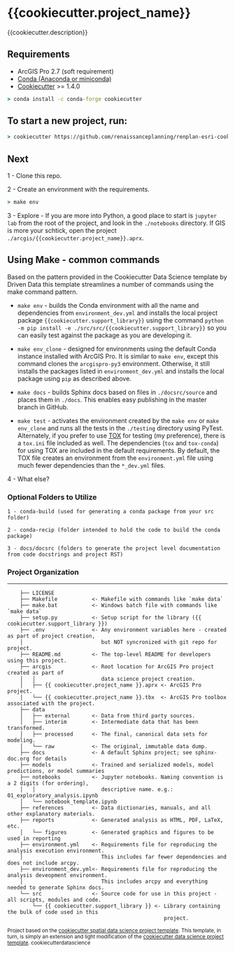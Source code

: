 # {{cookiecutter.project_name}}

{{cookiecutter.description}}

## Requirements

 * ArcGIS Pro 2.7 (soft requirement)
 * [Conda (Anaconda or miniconda)](https://docs.conda.io/projects/conda/en/latest/user-guide/install/windows.html)
 * [Cookiecutter](http://cookiecutter.readthedocs.org/en/latest/installation.html) >= 1.4.0

``` cmd
> conda install -c conda-forge cookiecutter
```

## To start a new project, run:

``` cmd
> cookiecutter https://github.com/renaissanceplanning/renplan-esri-cookiecutter
```

## Next

1 - Clone this repo.

2 - Create an environment with the requirements.
    
``` cmd
> make env
```

3 - Explore - If you are more into Python, a good place to start is `jupyter lab` from the root of the project, and 
look in the `./notebooks` directory. If GIS is more your schtick, open the project `./arcgis/{{cookiecutter.project_name}}.aprx`.

## Using Make - common commands

Based on the pattern provided in the Cookiecutter Data Science template by Driven Data this template streamlines a 
number of commands using the make command pattern.

- `make env` - builds the Conda environment with all the name and dependencies from `environment_dev.yml` and installs the local project package `{{cookiecutter.support_library}}` using the command `python -m pip install -e ./src/src/{{cookiecutter.support_library}}` so you can easily test against the package as you are developing it.


- `make env_clone` - designed for environments using the default Conda instance installed with ArcGIS Pro. It is similar to `make env`, except this command clones the `arcgispro-py3` environment. Otherwise, it still installs the packages listed in `environment_dev.yml` and installs the local package using `pip` as described above.


- `make docs` - builds Sphinx docs based on files in `./docsrc/source` and places them in `./docs`. This enables easy publishing in the master branch in GitHub.


- `make test` - activates the environment created by the `make env` or `make env_clone` and runs all the tests in the `./testing` directory using PyTest. Alternately, if you prefer to use [TOX](https://tox.readthedocs.io) for testing (my preference), there is a `tox.ini` file included as well. The dependencies (`tox` and `tox-conda`) for using TOX are included in the default requirements. By default, the TOX file creates an environment from the `environment.yml` file using much fewer dependencies than the `*_dev.yml` files.


4 - What else?

### Optional Folders to Utilize
    1 - conda-build (used for generating a conda package from your src folder)

    2 - conda-recip (folder intended to hold the code to build the conda package)

    3 - docs/docsrc (folders to generate the project level documentation from code docstrings and project RST)


### Project Organization
_______________________
```
    ├── LICENSE
    ├── Makefile           <- Makefile with commands like `make data`
    ├── make.bat           <- Windows batch file with commands like `make data`
    ├── setup.py           <- Setup script for the library ({{ cookiecutter.support_library }})
    ├── .env               <- Any environment variables here - created as part of project creation, 
    │                         but NOT syncronized with git repo for project.                
    ├── README.md          <- The top-level README for developers using this project.
    ├── arcgis             <- Root location for ArcGIS Pro project created as part of
    │   │                     data science project creation.
    │   ├── {{ cookiecutter.project_name }}.aprx <- ArcGIS Pro project.    
    │   └── {{ cookiecutter.project_name }}.tbx  <- ArcGIS Pro toolbox associated with the project.
    ├── data
    │   ├── external       <- Data from third party sources.
    │   ├── interim        <- Intermediate data that has been transformed.
    │   ├── processed      <- The final, canonical data sets for modeling.
    │   └── raw            <- The original, immutable data dump.
    ├── docs               <- A default Sphinx project; see sphinx-doc.org for details
    ├── models             <- Trained and serialized models, model predictions, or model summaries
    ├── notebooks          <- Jupyter notebooks. Naming convention is a 2 digits (for ordering),
    │   │                     descriptive name. e.g.: 01_exploratory_analysis.ipynb
    │   └── notebook_template.ipynb
    ├── references         <- Data dictionaries, manuals, and all other explanatory materials.
    ├── reports            <- Generated analysis as HTML, PDF, LaTeX, etc.
    │   └── figures        <- Generated graphics and figures to be used in reporting
    ├── environment.yml    <- Requirements file for reproducing the analysis execution environment.
    │                         This includes far fewer dependencies and does not include arcpy.
    ├── environment_dev.yml<- Requirements file for reproducing the analysis deveopment environment.
    │                         This includes arcpy and everything needed to generate Sphinx docs.
    └── src                <- Source code for use in this project - all scripts, modules and code.
        └── {{ cookiecutter.support_library }} <- Library containing the bulk of code used in this 
                                                  project. 
```

<p><small>Project based on the <a target="_blank" href="https://github.com/Esri/cookiecutter-spatial-data-science">cookiecutter 
spatial data science project template</a>. This template, in turn, is simply an extension and light modification of the 
<a target="_blank" href="https://drivendata.github.io/cookiecutter-data-science/">cookiecutter data 
science project template</a>. cookiecutterdatascience</small></p>
